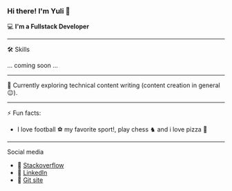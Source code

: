 ### Hi there! I'm Yuli 👋

&#128187; **I'm a Fullstack Developer**

--------------------------------

🛠️ Skills

... coming soon ...

--------------------------------

🌱 Currently exploring technical content writing (content creation in general  &#128521;).

--------------------------------

⚡ Fun facts:
- I love football &#9917; my favorite sport!, play chess ♞ and i love pizza 🍕

--------------------------------

Social media

- &#128204; [Stackoverflow](https://stackoverflow.com/users/18516849/ypdev19)
- &#128204; [LinkedIn](https://www.linkedin.com/in/ypetrilli/)
- &#128204; [Git site](https://ypetrilli.github.io/)

<!--
**ypdev19/ypdev19** is a ✨ _special_ ✨ repository because its `README.md` (this file) appears on your GitHub profile.

Here are some ideas to get you started:
📝
🏆
⭐
🥇
📚
🎓
- 🔭 I’m currently working on ...
- 🌱 I’m currently learning ...
- 👯 I’m looking to collaborate on ...
- 🤔 I’m looking for help with ...
- 💬 Ask me about ...
- 📫 How to reach me: ...
- 😄 Pronouns: ...
- ⚡ Fun fact: ...
-->
